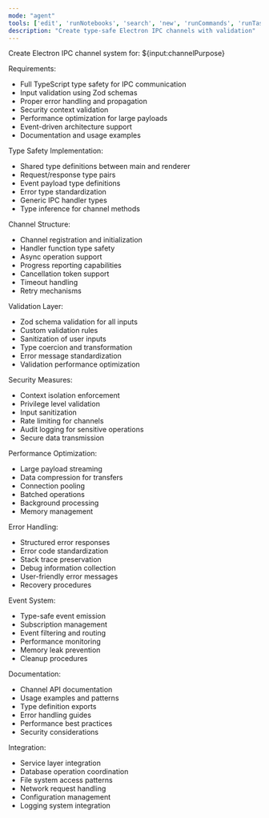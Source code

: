 ```yaml
---
mode: "agent"
tools: ['edit', 'runNotebooks', 'search', 'new', 'runCommands', 'runTasks', 'usages', 'vscodeAPI', 'think', 'problems', 'changes', 'testFailure', 'openSimpleBrowser', 'fetch', 'githubRepo', 'extensions', 'todos', 'runTests', 'sequentialthinking', 'review', 'reviewStaged', 'reviewUnstaged', 'websearch']
description: "Create type-safe Electron IPC channels with validation"
---
```


Create Electron IPC channel system for: ${input:channelPurpose}

Requirements:

- Full TypeScript type safety for IPC communication
- Input validation using Zod schemas
- Proper error handling and propagation
- Security context validation
- Performance optimization for large payloads
- Event-driven architecture support
- Documentation and usage examples

Type Safety Implementation:

- Shared type definitions between main and renderer
- Request/response type pairs
- Event payload type definitions
- Error type standardization
- Generic IPC handler types
- Type inference for channel methods

Channel Structure:

- Channel registration and initialization
- Handler function type safety
- Async operation support
- Progress reporting capabilities
- Cancellation token support
- Timeout handling
- Retry mechanisms

Validation Layer:

- Zod schema validation for all inputs
- Custom validation rules
- Sanitization of user inputs
- Type coercion and transformation
- Error message standardization
- Validation performance optimization

Security Measures:

- Context isolation enforcement
- Privilege level validation
- Input sanitization
- Rate limiting for channels
- Audit logging for sensitive operations
- Secure data transmission

Performance Optimization:

- Large payload streaming
- Data compression for transfers
- Connection pooling
- Batched operations
- Background processing
- Memory management

Error Handling:

- Structured error responses
- Error code standardization
- Stack trace preservation
- Debug information collection
- User-friendly error messages
- Recovery procedures

Event System:

- Type-safe event emission
- Subscription management
- Event filtering and routing
- Performance monitoring
- Memory leak prevention
- Cleanup procedures

Documentation:

- Channel API documentation
- Usage examples and patterns
- Type definition exports
- Error handling guides
- Performance best practices
- Security considerations

Integration:

- Service layer integration
- Database operation coordination
- File system access patterns
- Network request handling
- Configuration management
- Logging system integration
